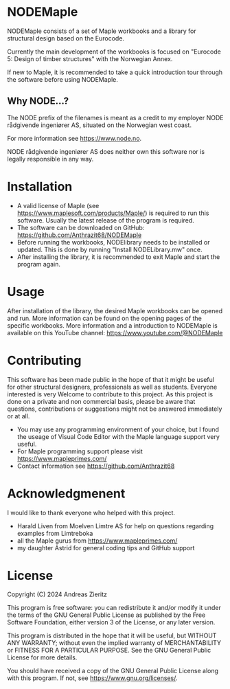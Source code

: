 # NODEMaple

NODEMaple consists of a set of Maple workbooks and a library for structural design based on the Eurocode.

Currently the main development of the workbooks is focused on "Eurocode 5: Design of timber structures" with the Norwegian Annex.

If new to Maple, it is recommended to take a quick introduction tour through the software before using NODEMaple.

## Why NODE...?

The NODE prefix of the filenames is meant as a credit to my employer NODE rådgivende ingeniører AS, situated on the Norwegian west coast.

For more information see https://www.node.no.

NODE rådgivende ingeniører AS does neither own this software nor is legally responsible in any way.

# Installation
- A valid license of Maple (see https://www.maplesoft.com/products/Maple/) is required to run this software. Usually the latest release of the program is required.
- The software can be downloaded on GitHub: https://github.com/Anthrazit68/NODEMaple
- Before running the workbooks, NODElibrary needs to be installed or updated. This is done by running "Install NODELibrary.mw" once.
- After installing the library, it is recommended to exit Maple and start the program again.

# Usage
After installation of the library, the desired Maple workbooks can be opened and run. More information can be found on the opening pages of the specific workbooks.
More information and a introduction to NODEMaple is available on this YouTube channel: https://www.youtube.com/@NODEMaple

# Contributing
This software has been made public in the hope of that it might be useful for other structural designers, professionals as well as students.
Everyone interested is very Welcome to contribute to this project.
As this project is done on a private and non commercial basis, please be aware that questions, contributions or suggestions might not be answered immediately or at all.

- You may use any programming environment of your choice, but I found the useage of Visual Code Editor with the Maple language support very useful.
- For Maple programming support please visit https://www.mapleprimes.com/
- Contact information see https://github.com/Anthrazit68

# Acknowledgmenent
I would like to thank everyone who helped with this project.

- Harald Liven from Moelven Limtre AS for help on questions regarding examples from Limtreboka
- all the Maple gurus from https://www.mapleprimes.com/
- my daughter Astrid for general coding tips and GitHub support

# License
Copyright (C) 2024  Andreas Zieritz

This program is free software: you can redistribute it and/or modify
it under the terms of the GNU General Public License as published by
the Free Software Foundation, either version 3 of the License, or
any later version.

This program is distributed in the hope that it will be useful,
but WITHOUT ANY WARRANTY; without even the implied warranty of
MERCHANTABILITY or FITNESS FOR A PARTICULAR PURPOSE.  See the
GNU General Public License for more details.

You should have received a copy of the GNU General Public License
along with this program.  If not, see <https://www.gnu.org/licenses/>.
